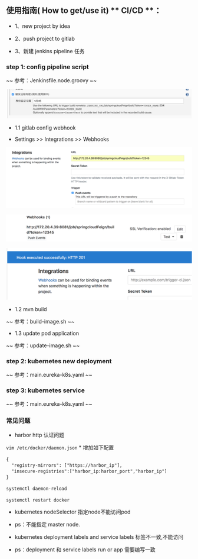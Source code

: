 ## 使用指南( How to get/use it) ** CI/CD **：

- 1、new project by idea 

- 2、push project to gitlab

- 3、新建 jenkins pipeline 任务 


### step 1: config pipeline script

~~ 参考：Jenkinsfile.node.groovy ~~

![jenkins01](/bootstrap/jenkins01.png)

* 1.1 gitlab config webhook

- Settings >> Integrations >> Webhooks

![gitlab01](/bootstrap/gitlab01.png)

![gitlab02](/bootstrap/gitlab02.png)

![gitlab03](/bootstrap/gitlab03.png)

* 1.2 mvn build

~~ 参考：build-image.sh ~~

* 1.3 update pod application

~~ 参考：update-image.sh ~~


### step 2: kubernetes new deployment

~~ 参考：main.eureka-k8s.yaml ~~

### step 3: kubernetes service 

~~ 参考：main.eureka-k8s.yaml ~~

### 常见问题

- harbor http 认证问题

`vim /etc/docker/daemon.json` * 增加如下配置

```
{
  "registry-mirrors": ["https://harbor_ip"],
  "insecure-registries":["harbor_ip:harbor_port","harbor_ip"]
}
```

`systemctl daemon-reload`

`systemctl restart docker`

- kubernetes nodeSelector 指定node不能访问pod

- ps：不能指定 master node.

- kubernetes deployment labels and service labels 标签不一致,不能访问

- ps：deployment 和 service labels run or app  需要编写一致
